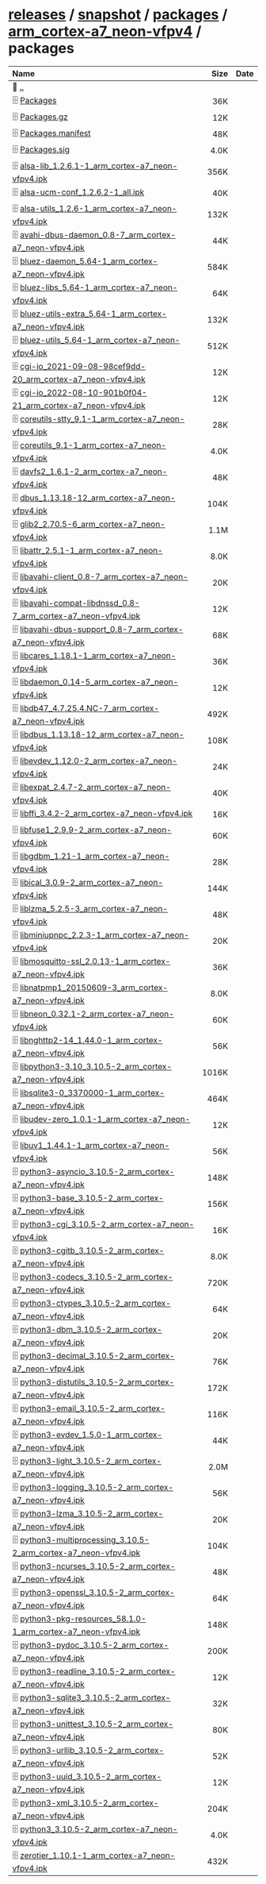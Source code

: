 ---
---

# [releases](/releases/) / [snapshot](/releases/snapshot/) / [packages](/releases/snapshot/packages/) / [arm_cortex-a7_neon-vfpv4](/releases/snapshot/packages/arm_cortex-a7_neon-vfpv4/) / packages


| Name | Size | Date |
|:---|---:|---|
| 📁 [..](../) | | |
| 🗄️ [Packages](./Packages) | 36K | |
| 🗄️ [Packages.gz](./Packages.gz) | 12K | |
| 🗄️ [Packages.manifest](./Packages.manifest) | 48K | |
| 🗄️ [Packages.sig](./Packages.sig) | 4.0K | |
| 🗄️ [alsa-lib_1.2.6.1-1_arm_cortex-a7_neon-vfpv4.ipk](./alsa-lib_1.2.6.1-1_arm_cortex-a7_neon-vfpv4.ipk) | 356K | |
| 🗄️ [alsa-ucm-conf_1.2.6.2-1_all.ipk](./alsa-ucm-conf_1.2.6.2-1_all.ipk) | 40K | |
| 🗄️ [alsa-utils_1.2.6-1_arm_cortex-a7_neon-vfpv4.ipk](./alsa-utils_1.2.6-1_arm_cortex-a7_neon-vfpv4.ipk) | 132K | |
| 🗄️ [avahi-dbus-daemon_0.8-7_arm_cortex-a7_neon-vfpv4.ipk](./avahi-dbus-daemon_0.8-7_arm_cortex-a7_neon-vfpv4.ipk) | 44K | |
| 🗄️ [bluez-daemon_5.64-1_arm_cortex-a7_neon-vfpv4.ipk](./bluez-daemon_5.64-1_arm_cortex-a7_neon-vfpv4.ipk) | 584K | |
| 🗄️ [bluez-libs_5.64-1_arm_cortex-a7_neon-vfpv4.ipk](./bluez-libs_5.64-1_arm_cortex-a7_neon-vfpv4.ipk) | 64K | |
| 🗄️ [bluez-utils-extra_5.64-1_arm_cortex-a7_neon-vfpv4.ipk](./bluez-utils-extra_5.64-1_arm_cortex-a7_neon-vfpv4.ipk) | 132K | |
| 🗄️ [bluez-utils_5.64-1_arm_cortex-a7_neon-vfpv4.ipk](./bluez-utils_5.64-1_arm_cortex-a7_neon-vfpv4.ipk) | 512K | |
| 🗄️ [cgi-io_2021-09-08-98cef9dd-20_arm_cortex-a7_neon-vfpv4.ipk](./cgi-io_2021-09-08-98cef9dd-20_arm_cortex-a7_neon-vfpv4.ipk) | 12K | |
| 🗄️ [cgi-io_2022-08-10-901b0f04-21_arm_cortex-a7_neon-vfpv4.ipk](./cgi-io_2022-08-10-901b0f04-21_arm_cortex-a7_neon-vfpv4.ipk) | 12K | |
| 🗄️ [coreutils-stty_9.1-1_arm_cortex-a7_neon-vfpv4.ipk](./coreutils-stty_9.1-1_arm_cortex-a7_neon-vfpv4.ipk) | 28K | |
| 🗄️ [coreutils_9.1-1_arm_cortex-a7_neon-vfpv4.ipk](./coreutils_9.1-1_arm_cortex-a7_neon-vfpv4.ipk) | 4.0K | |
| 🗄️ [davfs2_1.6.1-2_arm_cortex-a7_neon-vfpv4.ipk](./davfs2_1.6.1-2_arm_cortex-a7_neon-vfpv4.ipk) | 48K | |
| 🗄️ [dbus_1.13.18-12_arm_cortex-a7_neon-vfpv4.ipk](./dbus_1.13.18-12_arm_cortex-a7_neon-vfpv4.ipk) | 104K | |
| 🗄️ [glib2_2.70.5-6_arm_cortex-a7_neon-vfpv4.ipk](./glib2_2.70.5-6_arm_cortex-a7_neon-vfpv4.ipk) | 1.1M | |
| 🗄️ [libattr_2.5.1-1_arm_cortex-a7_neon-vfpv4.ipk](./libattr_2.5.1-1_arm_cortex-a7_neon-vfpv4.ipk) | 8.0K | |
| 🗄️ [libavahi-client_0.8-7_arm_cortex-a7_neon-vfpv4.ipk](./libavahi-client_0.8-7_arm_cortex-a7_neon-vfpv4.ipk) | 20K | |
| 🗄️ [libavahi-compat-libdnssd_0.8-7_arm_cortex-a7_neon-vfpv4.ipk](./libavahi-compat-libdnssd_0.8-7_arm_cortex-a7_neon-vfpv4.ipk) | 12K | |
| 🗄️ [libavahi-dbus-support_0.8-7_arm_cortex-a7_neon-vfpv4.ipk](./libavahi-dbus-support_0.8-7_arm_cortex-a7_neon-vfpv4.ipk) | 68K | |
| 🗄️ [libcares_1.18.1-1_arm_cortex-a7_neon-vfpv4.ipk](./libcares_1.18.1-1_arm_cortex-a7_neon-vfpv4.ipk) | 36K | |
| 🗄️ [libdaemon_0.14-5_arm_cortex-a7_neon-vfpv4.ipk](./libdaemon_0.14-5_arm_cortex-a7_neon-vfpv4.ipk) | 12K | |
| 🗄️ [libdb47_4.7.25.4.NC-7_arm_cortex-a7_neon-vfpv4.ipk](./libdb47_4.7.25.4.NC-7_arm_cortex-a7_neon-vfpv4.ipk) | 492K | |
| 🗄️ [libdbus_1.13.18-12_arm_cortex-a7_neon-vfpv4.ipk](./libdbus_1.13.18-12_arm_cortex-a7_neon-vfpv4.ipk) | 108K | |
| 🗄️ [libevdev_1.12.0-2_arm_cortex-a7_neon-vfpv4.ipk](./libevdev_1.12.0-2_arm_cortex-a7_neon-vfpv4.ipk) | 24K | |
| 🗄️ [libexpat_2.4.7-2_arm_cortex-a7_neon-vfpv4.ipk](./libexpat_2.4.7-2_arm_cortex-a7_neon-vfpv4.ipk) | 40K | |
| 🗄️ [libffi_3.4.2-2_arm_cortex-a7_neon-vfpv4.ipk](./libffi_3.4.2-2_arm_cortex-a7_neon-vfpv4.ipk) | 16K | |
| 🗄️ [libfuse1_2.9.9-2_arm_cortex-a7_neon-vfpv4.ipk](./libfuse1_2.9.9-2_arm_cortex-a7_neon-vfpv4.ipk) | 60K | |
| 🗄️ [libgdbm_1.21-1_arm_cortex-a7_neon-vfpv4.ipk](./libgdbm_1.21-1_arm_cortex-a7_neon-vfpv4.ipk) | 28K | |
| 🗄️ [libical_3.0.9-2_arm_cortex-a7_neon-vfpv4.ipk](./libical_3.0.9-2_arm_cortex-a7_neon-vfpv4.ipk) | 144K | |
| 🗄️ [liblzma_5.2.5-3_arm_cortex-a7_neon-vfpv4.ipk](./liblzma_5.2.5-3_arm_cortex-a7_neon-vfpv4.ipk) | 48K | |
| 🗄️ [libminiupnpc_2.2.3-1_arm_cortex-a7_neon-vfpv4.ipk](./libminiupnpc_2.2.3-1_arm_cortex-a7_neon-vfpv4.ipk) | 20K | |
| 🗄️ [libmosquitto-ssl_2.0.13-1_arm_cortex-a7_neon-vfpv4.ipk](./libmosquitto-ssl_2.0.13-1_arm_cortex-a7_neon-vfpv4.ipk) | 36K | |
| 🗄️ [libnatpmp1_20150609-3_arm_cortex-a7_neon-vfpv4.ipk](./libnatpmp1_20150609-3_arm_cortex-a7_neon-vfpv4.ipk) | 8.0K | |
| 🗄️ [libneon_0.32.1-2_arm_cortex-a7_neon-vfpv4.ipk](./libneon_0.32.1-2_arm_cortex-a7_neon-vfpv4.ipk) | 60K | |
| 🗄️ [libnghttp2-14_1.44.0-1_arm_cortex-a7_neon-vfpv4.ipk](./libnghttp2-14_1.44.0-1_arm_cortex-a7_neon-vfpv4.ipk) | 56K | |
| 🗄️ [libpython3-3.10_3.10.5-2_arm_cortex-a7_neon-vfpv4.ipk](./libpython3-3.10_3.10.5-2_arm_cortex-a7_neon-vfpv4.ipk) | 1016K | |
| 🗄️ [libsqlite3-0_3370000-1_arm_cortex-a7_neon-vfpv4.ipk](./libsqlite3-0_3370000-1_arm_cortex-a7_neon-vfpv4.ipk) | 464K | |
| 🗄️ [libudev-zero_1.0.1-1_arm_cortex-a7_neon-vfpv4.ipk](./libudev-zero_1.0.1-1_arm_cortex-a7_neon-vfpv4.ipk) | 12K | |
| 🗄️ [libuv1_1.44.1-1_arm_cortex-a7_neon-vfpv4.ipk](./libuv1_1.44.1-1_arm_cortex-a7_neon-vfpv4.ipk) | 56K | |
| 🗄️ [python3-asyncio_3.10.5-2_arm_cortex-a7_neon-vfpv4.ipk](./python3-asyncio_3.10.5-2_arm_cortex-a7_neon-vfpv4.ipk) | 148K | |
| 🗄️ [python3-base_3.10.5-2_arm_cortex-a7_neon-vfpv4.ipk](./python3-base_3.10.5-2_arm_cortex-a7_neon-vfpv4.ipk) | 156K | |
| 🗄️ [python3-cgi_3.10.5-2_arm_cortex-a7_neon-vfpv4.ipk](./python3-cgi_3.10.5-2_arm_cortex-a7_neon-vfpv4.ipk) | 16K | |
| 🗄️ [python3-cgitb_3.10.5-2_arm_cortex-a7_neon-vfpv4.ipk](./python3-cgitb_3.10.5-2_arm_cortex-a7_neon-vfpv4.ipk) | 8.0K | |
| 🗄️ [python3-codecs_3.10.5-2_arm_cortex-a7_neon-vfpv4.ipk](./python3-codecs_3.10.5-2_arm_cortex-a7_neon-vfpv4.ipk) | 720K | |
| 🗄️ [python3-ctypes_3.10.5-2_arm_cortex-a7_neon-vfpv4.ipk](./python3-ctypes_3.10.5-2_arm_cortex-a7_neon-vfpv4.ipk) | 64K | |
| 🗄️ [python3-dbm_3.10.5-2_arm_cortex-a7_neon-vfpv4.ipk](./python3-dbm_3.10.5-2_arm_cortex-a7_neon-vfpv4.ipk) | 20K | |
| 🗄️ [python3-decimal_3.10.5-2_arm_cortex-a7_neon-vfpv4.ipk](./python3-decimal_3.10.5-2_arm_cortex-a7_neon-vfpv4.ipk) | 76K | |
| 🗄️ [python3-distutils_3.10.5-2_arm_cortex-a7_neon-vfpv4.ipk](./python3-distutils_3.10.5-2_arm_cortex-a7_neon-vfpv4.ipk) | 172K | |
| 🗄️ [python3-email_3.10.5-2_arm_cortex-a7_neon-vfpv4.ipk](./python3-email_3.10.5-2_arm_cortex-a7_neon-vfpv4.ipk) | 116K | |
| 🗄️ [python3-evdev_1.5.0-1_arm_cortex-a7_neon-vfpv4.ipk](./python3-evdev_1.5.0-1_arm_cortex-a7_neon-vfpv4.ipk) | 44K | |
| 🗄️ [python3-light_3.10.5-2_arm_cortex-a7_neon-vfpv4.ipk](./python3-light_3.10.5-2_arm_cortex-a7_neon-vfpv4.ipk) | 2.0M | |
| 🗄️ [python3-logging_3.10.5-2_arm_cortex-a7_neon-vfpv4.ipk](./python3-logging_3.10.5-2_arm_cortex-a7_neon-vfpv4.ipk) | 56K | |
| 🗄️ [python3-lzma_3.10.5-2_arm_cortex-a7_neon-vfpv4.ipk](./python3-lzma_3.10.5-2_arm_cortex-a7_neon-vfpv4.ipk) | 20K | |
| 🗄️ [python3-multiprocessing_3.10.5-2_arm_cortex-a7_neon-vfpv4.ipk](./python3-multiprocessing_3.10.5-2_arm_cortex-a7_neon-vfpv4.ipk) | 104K | |
| 🗄️ [python3-ncurses_3.10.5-2_arm_cortex-a7_neon-vfpv4.ipk](./python3-ncurses_3.10.5-2_arm_cortex-a7_neon-vfpv4.ipk) | 48K | |
| 🗄️ [python3-openssl_3.10.5-2_arm_cortex-a7_neon-vfpv4.ipk](./python3-openssl_3.10.5-2_arm_cortex-a7_neon-vfpv4.ipk) | 64K | |
| 🗄️ [python3-pkg-resources_58.1.0-1_arm_cortex-a7_neon-vfpv4.ipk](./python3-pkg-resources_58.1.0-1_arm_cortex-a7_neon-vfpv4.ipk) | 148K | |
| 🗄️ [python3-pydoc_3.10.5-2_arm_cortex-a7_neon-vfpv4.ipk](./python3-pydoc_3.10.5-2_arm_cortex-a7_neon-vfpv4.ipk) | 200K | |
| 🗄️ [python3-readline_3.10.5-2_arm_cortex-a7_neon-vfpv4.ipk](./python3-readline_3.10.5-2_arm_cortex-a7_neon-vfpv4.ipk) | 12K | |
| 🗄️ [python3-sqlite3_3.10.5-2_arm_cortex-a7_neon-vfpv4.ipk](./python3-sqlite3_3.10.5-2_arm_cortex-a7_neon-vfpv4.ipk) | 32K | |
| 🗄️ [python3-unittest_3.10.5-2_arm_cortex-a7_neon-vfpv4.ipk](./python3-unittest_3.10.5-2_arm_cortex-a7_neon-vfpv4.ipk) | 80K | |
| 🗄️ [python3-urllib_3.10.5-2_arm_cortex-a7_neon-vfpv4.ipk](./python3-urllib_3.10.5-2_arm_cortex-a7_neon-vfpv4.ipk) | 52K | |
| 🗄️ [python3-uuid_3.10.5-2_arm_cortex-a7_neon-vfpv4.ipk](./python3-uuid_3.10.5-2_arm_cortex-a7_neon-vfpv4.ipk) | 12K | |
| 🗄️ [python3-xml_3.10.5-2_arm_cortex-a7_neon-vfpv4.ipk](./python3-xml_3.10.5-2_arm_cortex-a7_neon-vfpv4.ipk) | 204K | |
| 🗄️ [python3_3.10.5-2_arm_cortex-a7_neon-vfpv4.ipk](./python3_3.10.5-2_arm_cortex-a7_neon-vfpv4.ipk) | 4.0K | |
| 🗄️ [zerotier_1.10.1-1_arm_cortex-a7_neon-vfpv4.ipk](./zerotier_1.10.1-1_arm_cortex-a7_neon-vfpv4.ipk) | 432K | |

